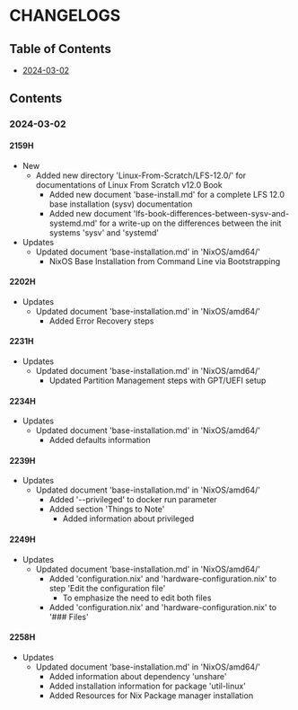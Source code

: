 # CHANGELOGS

## Table of Contents
+ [2024-03-02](#2024-03-02)

## Contents
### 2024-03-02
#### 2159H
- New
    - Added new directory 'Linux-From-Scratch/LFS-12.0/' for documentations of Linux From Scratch v12.0 Book
        - Added new document 'base-install.md' for a complete LFS 12.0 base installation (sysv) documentation
        - Added new document 'lfs-book-differences-between-sysv-and-systemd.md' for a write-up on the differences between the init systems 'sysv' and 'systemd'
- Updates
    - Updated document 'base-installation.md' in 'NixOS/amd64/'
        + NixOS Base Installation from Command Line via Bootstrapping

#### 2202H
- Updates
    - Updated document 'base-installation.md' in 'NixOS/amd64/'
        + Added Error Recovery steps

#### 2231H
- Updates
    - Updated document 'base-installation.md' in 'NixOS/amd64/'
        + Updated Partition Management steps with GPT/UEFI setup

#### 2234H
- Updates
    - Updated document 'base-installation.md' in 'NixOS/amd64/'
        + Added defaults information

#### 2239H
- Updates
    - Updated document 'base-installation.md' in 'NixOS/amd64/'
        - Added '--privileged' to docker run parameter
        - Added section 'Things to Note'
            + Added information about privileged
#### 2249H
- Updates
    - Updated document 'base-installation.md' in 'NixOS/amd64/'
        - Added 'configuration.nix' and 'hardware-configuration.nix' to step 'Edit the configuration file' 
            + To emphasize the need to edit both files
        - Added 'configuration.nix' and 'hardware-configuration.nix' to '### Files'

#### 2258H
- Updates
    - Updated document 'base-installation.md' in 'NixOS/amd64/'
        + Added information about dependency 'unshare'
        + Added installation information for package 'util-linux'
        + Added Resources for Nix Package manager installation

